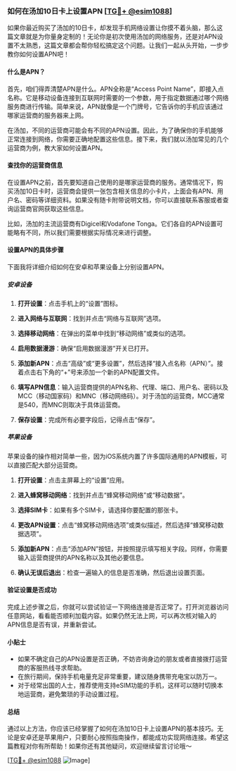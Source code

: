 ### 如何在汤加10日卡上设置APN [[TG💪+ @esim1088](https://t.me/s/esim1088)]

如果你最近购买了汤加的10日卡，却发现手机网络设置让你摸不着头脑，那么这篇文章就是为你量身定制的！无论你是初次使用汤加的网络服务，还是对APN设置不太熟悉，这篇文章都会帮你轻松搞定这个问题。让我们一起从头开始，一步步教你如何设置APN吧！

#### 什么是APN？

首先，咱们得弄清楚APN是什么。APN全称是“Access Point Name”，即接入点名称。它是移动设备连接到互联网时需要的一个参数，用于指定数据通过哪个网络服务商进行传输。简单来说，APN就像是一个门牌号，它告诉你的手机应该通过哪家运营商的服务器来上网。

在汤加，不同的运营商可能会有不同的APN设置。因此，为了确保你的手机能够正常连接到网络，你需要正确地配置这些信息。接下来，我们就以汤加常见的几个运营商为例，教大家如何设置APN。

#### 查找你的运营商信息

在设置APN之前，首先要知道自己使用的是哪家运营商的服务。通常情况下，购买汤加10日卡时，运营商会提供一张包含相关信息的小卡片，上面会有APN、用户名、密码等详细资料。如果没有随卡附带说明文档，你可以直接联系客服或者查询运营商官网获取这些信息。

比如，汤加的主流运营商有Digicel和Vodafone Tonga。它们各自的APN设置可能略有不同，所以我们需要根据实际情况来进行调整。

#### 设置APN的具体步骤

下面我将详细介绍如何在安卓和苹果设备上分别设置APN。

##### 安卓设备

1. **打开设置**：点击手机上的“设置”图标。
   
2. **进入网络与互联网**：找到并点击“网络与互联网”选项。
   
3. **选择移动网络**：在弹出的菜单中找到“移动网络”或类似的选项。
   
4. **启用数据漫游**：确保“启用数据漫游”开关已打开。
   
5. **添加新APN**：点击“高级”或“更多设置”，然后选择“接入点名称（APN）”。接着点击右下角的“+”号来添加一个新的APN配置文件。
   
6. **填写APN信息**：输入运营商提供的APN名称、代理、端口、用户名、密码以及MCC（移动国家码）和MNC（移动网络码）。对于汤加的运营商，MCC通常是540，而MNC则取决于具体运营商。
   
7. **保存设置**：完成所有必要字段后，记得点击“保存”。

##### 苹果设备

苹果设备的操作相对简单一些，因为iOS系统内置了许多国际通用的APN模板，可以直接匹配大部分运营商。

1. **打开设置**：点击主屏幕上的“设置”应用。
   
2. **进入蜂窝移动网络**：找到并点击“蜂窝移动网络”或“移动数据”。
   
3. **选择SIM卡**：如果有多个SIM卡，请选择你要配置的那张卡。
   
4. **更改APN设置**：点击“蜂窝移动网络选项”或类似描述，然后选择“蜂窝移动数据选项”。
   
5. **添加新APN**：点击“添加APN”按钮，并按照提示填写相关字段。同样，你需要输入运营商提供的APN名称以及其他必要信息。
   
6. **确认无误后退出**：检查一遍输入的信息是否准确，然后退出设置页面。

#### 验证设置是否成功

完成上述步骤之后，你就可以尝试验证一下网络连接是否正常了。打开浏览器访问任意网站，看看能否顺利加载内容。如果仍然无法上网，可以再次核对输入的APN信息是否有误，并重新尝试。

#### 小贴士

- 如果不确定自己的APN设置是否正确，不妨咨询身边的朋友或者直接拨打运营商的客服热线寻求帮助。
- 在旅行期间，保持手机电量充足非常重要，建议随身携带充电宝以防万一。
- 对于经常出国的人士，推荐使用支持eSIM功能的手机，这样可以随时切换本地运营商，避免繁琐的手动设置过程。

#### 总结

通过以上方法，你应该已经掌握了如何在汤加10日卡上设置APN的基本技巧。无论是安卓还是苹果用户，只要耐心按照指南操作，都能成功实现网络连接。希望这篇教程对你有所帮助！如果你还有其他疑问，欢迎继续留言讨论哦～ 

[[TG💪+ @esim1088](https://t.me/s/esim1088) ![Image](https://i.postimg.cc/4NQfJmqS/Snipaste-2025-05-13-00-14-12.png)]